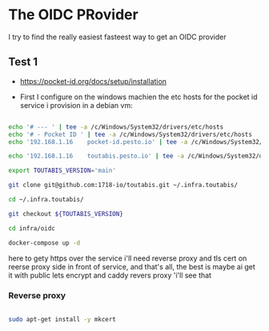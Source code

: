 # The OIDC PRovider

I try to find the really easiest fasteest way to get an OIDC provider

## Test 1

* https://pocket-id.org/docs/setup/installation

* First I configure on the windows machien the etc hosts for the pocket id service i provision in a debian vm:

```bash

echo '# --- ' | tee -a /c/Windows/System32/drivers/etc/hosts
echo '# - Pocket ID ' | tee -a /c/Windows/System32/drivers/etc/hosts
echo '192.168.1.16    pocket-id.pesto.io' | tee -a /c/Windows/System32/drivers/etc/hosts

echo '192.168.1.16    toutabis.pesto.io' | tee -a /c/Windows/System32/drivers/etc/hosts

```


```bash
export TOUTABIS_VERSION='main'

git clone git@github.com:1718-io/toutabis.git ~/.infra.toutabis/

cd ~/.infra.toutabis/

git checkout ${TOUTABIS_VERSION}

cd infra/oidc

docker-compose up -d

```

here to gety https over the service i'll need reverse proxy and tls cert on reerse proxy side in front of service, and that's all, the best is maybe ai get it with public lets encrypt and caddy revers proxy 'i'll see that

### Reverse proxy

```bash

sudo apt-get install -y mkcert

```
